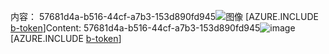 <span data-ttu-id="c2e3f-101">内容： 57681d4a-b516-44cf-a7b3-153d890fd945![图像](6fee0b0b-4451-4e0b-aff8-ff8ba892a154.png)
[AZURE.INCLUDE [b-token](d4b06a97-e69b-48f2-be00-44481bc33ba1.md)]</span><span class="sxs-lookup"><span data-stu-id="c2e3f-101">Content: 57681d4a-b516-44cf-a7b3-153d890fd945![image](6fee0b0b-4451-4e0b-aff8-ff8ba892a154.png)
[AZURE.INCLUDE [b-token](d4b06a97-e69b-48f2-be00-44481bc33ba1.md)]</span></span>
